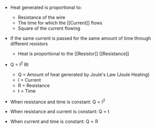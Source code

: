 - Heat generated is proportional to: 
	- Resistance of the wire
	- The time for which the [[Current]] flows
	- Square of the current flowing
- If the same current is passed for the same amount of time through different resistors
	- Heat is proportional to the [[Resistor]] [[Resistance]]

- Q = I<sup>2</sup> Rt
	- Q = Amount of heat generated by Joule's Law (Joule Heating)
	- I = Current
	- R = Resistance
	- t = Time

- When resistance and time is constant: Q ∝ I<sup>2</sup>
- When resistance and current is constant: Q ∝ t
- When current and time is constant: Q ∝ R